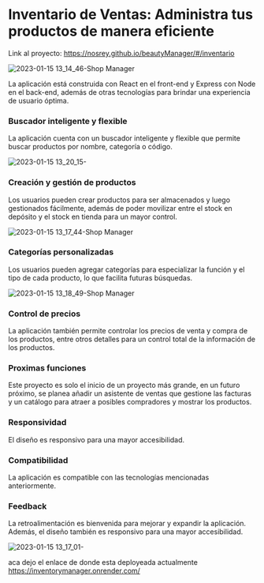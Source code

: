 # Inventario de Ventas: Administra tus productos de manera eficiente

Link al proyecto: https://nosrey.github.io/beautyManager/#/inventario

![2023-01-15 13_14_46-Shop Manager](https://user-images.githubusercontent.com/106562225/212558128-1439ab02-2327-4043-9dfc-7e8cca6c90fa.png)


La aplicación está construida con React en el front-end y Express con Node en el back-end, además de otras tecnologías para brindar una experiencia de usuario óptima.

### Buscador inteligente y flexible
La aplicación cuenta con un buscador inteligente y flexible que permite buscar productos por nombre, categoría o código.

![2023-01-15 13_20_15-](https://user-images.githubusercontent.com/106562225/212558139-8f6afb64-c0dc-426e-a6b3-77cb736182bc.png)

### Creación y gestión de productos
Los usuarios pueden crear productos para ser almacenados y luego gestionados fácilmente, además de poder movilizar entre el stock en depósito y el stock en tienda para un mayor control.

![2023-01-15 13_17_44-Shop Manager](https://user-images.githubusercontent.com/106562225/212558153-9a9ced67-bfd6-4e8f-a5eb-089688f7a9de.png)

### Categorías personalizadas
Los usuarios pueden agregar categorías para especializar la función y el tipo de cada producto, lo que facilita futuras búsquedas.

![2023-01-15 13_18_49-Shop Manager](https://user-images.githubusercontent.com/106562225/212558157-a54f0565-51e2-45b8-9200-d71155f81d42.png)

### Control de precios
La aplicación también permite controlar los precios de venta y compra de los productos, entre otros detalles para un control total de la información de los productos.

### Proximas funciones
Este proyecto es solo el inicio de un proyecto más grande, en un futuro próximo, se planea añadir un asistente de ventas que gestione las facturas y un catálogo para atraer a posibles compradores y mostrar los productos.

### Responsividad
El diseño es responsivo para una mayor accesibilidad.

### Compatibilidad
La aplicación es compatible con las tecnologías mencionadas anteriormente.

### Feedback
La retroalimentación es bienvenida para mejorar y expandir la aplicación. Además, el diseño también es responsivo para una mayor accesibilidad.

![2023-01-15 13_17_01-](https://user-images.githubusercontent.com/106562225/212558170-8fa5fb5a-6654-4910-832d-71c1eb504985.png)

aca dejo el enlace de donde esta deployeada actualmente
https://inventorymanager.onrender.com/
